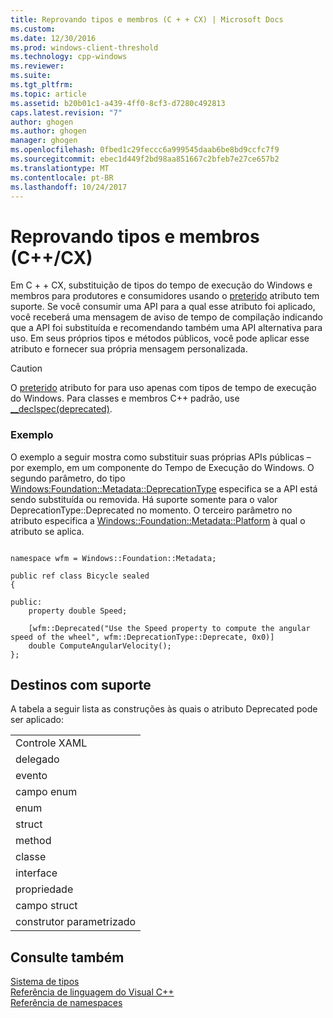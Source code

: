 ```yaml
---
title: Reprovando tipos e membros (C + + CX) | Microsoft Docs
ms.custom: 
ms.date: 12/30/2016
ms.prod: windows-client-threshold
ms.technology: cpp-windows
ms.reviewer: 
ms.suite: 
ms.tgt_pltfrm: 
ms.topic: article
ms.assetid: b20b01c1-a439-4ff0-8cf3-d7280c492813
caps.latest.revision: "7"
author: ghogen
ms.author: ghogen
manager: ghogen
ms.openlocfilehash: 0fbed1c29feccc6a999545daab6be8bd9ccfc7f9
ms.sourcegitcommit: ebec1d449f2bd98aa851667c2bfeb7e27ce657b2
ms.translationtype: MT
ms.contentlocale: pt-BR
ms.lasthandoff: 10/24/2017
---
```

# <a name="deprecating-types-and-members-ccx"></a>Reprovando tipos e membros (C++/CX)
Em C + + CX, substituição de tipos do tempo de execução do Windows e membros para produtores e consumidores usando o [preterido](http://msdn.microsoft.com/en-us/8b02ad36-3b5f-4361-888b-e6a99040e57c) atributo tem suporte. Se você consumir uma API para a qual esse atributo foi aplicado, você receberá uma mensagem de aviso de tempo de compilação indicando que a API foi substituída e recomendando também uma API alternativa para uso. Em seus próprios tipos e métodos públicos, você pode aplicar esse atributo e fornecer sua própria mensagem personalizada.  
  
> [!CAUTION]
>  O [preterido](http://msdn.microsoft.com/en-us/8b02ad36-3b5f-4361-888b-e6a99040e57c) atributo for para uso apenas com tipos de tempo de execução do Windows. Para classes e membros C++ padrão, use [__declspec(deprecated)](http://msdn.microsoft.com/library/044swk7y.aspx).  
  
### <a name="example"></a>Exemplo  
 O exemplo a seguir mostra como substituir suas próprias APIs públicas – por exemplo, em um componente do Tempo de Execução do Windows. O segundo parâmetro, do tipo [Windows:Foundation::Metadata::DeprecationType](http://msdn.microsoft.com/en-us/ee01e63d-37d0-4273-accc-fca174f88bfa) especifica se a API está sendo substituída ou removida. Há suporte somente para o valor DeprecationType::Deprecated no momento. O terceiro parâmetro no atributo especifica a [Windows::Foundation::Metadata::Platform](http://msdn.microsoft.com/en-us/1eae292d-1ab7-4d97-a58c-b0beffd51ef5) à qual o atributo se aplica.  
  
```  
  
namespace wfm = Windows::Foundation::Metadata;  
  
public ref class Bicycle sealed  
{  
  
public:  
    property double Speed;  
  
    [wfm::Deprecated("Use the Speed property to compute the angular speed of the wheel", wfm::DeprecationType::Deprecate, 0x0)]  
    double ComputeAngularVelocity();  
};  
```  
  
## <a name="supported-targets"></a>Destinos com suporte  
 A tabela a seguir lista as construções às quais o atributo Deprecated pode ser aplicado:  
  
||  
|-|  
|Controle XAML|  
|delegado|  
|evento|  
|campo enum|  
|enum|  
|struct|  
|method|  
|classe|  
|interface|  
|propriedade|  
|campo struct|  
|construtor parametrizado|  
  
## <a name="see-also"></a>Consulte também  
 [Sistema de tipos](../cppcx/type-system-c-cx.md)   
 [Referência de linguagem do Visual C++](../cppcx/visual-c-language-reference-c-cx.md)   
 [Referência de namespaces](../cppcx/namespaces-reference-c-cx.md)